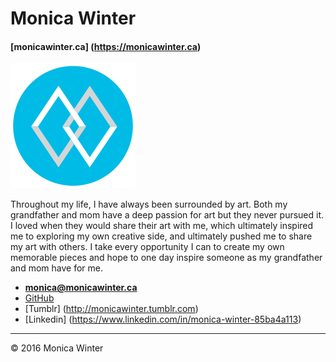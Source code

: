 # Monica Winter

#### [monicawinter.ca] (https://monicawinter.ca)

![](logo.svg)

Throughout my life, I have always been surrounded by art. Both my grandfather and mom have a deep passion for art but they never pursued it. I loved when they would share their art with me, which ultimately inspired me to exploring my own creative side, and ultimately pushed me to share my art with others. I take every opportunity I can to create my own memorable pieces and hope to one day inspire someone as my grandfather and mom have for me.

- **[monica@monicawinter.ca](mailto:monica@monicawinter.ca)**
- [GitHub](https://github.com/monicawinter)
- [Tumblr] (http://monicawinter.tumblr.com)
- [Linkedin] (https://www.linkedin.com/in/monica-winter-85ba4a113)

---

© 2016 Monica Winter
